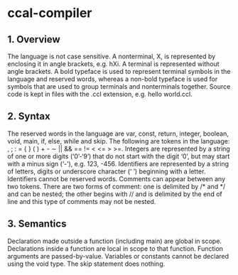 # ccal-compiler

## 1. Overview

The language is not case sensitive. A nonterminal, X, is represented by enclosing it in angle brackets, e.g. hXi. A terminal is represented without angle brackets. A bold typeface is used to represent terminal symbols in the language and reserved words, whereas a non-bold typeface is used for symbols that are used to group terminals and nonterminals together. Source code is kept in files with the .ccl extension, e.g. hello world.ccl.

## 2. Syntax

The reserved words in the language are var, const, return, integer, boolean, void, main, if, else, while and skip. The following are tokens in the language: , ; : = { } ( ) + - ∼ || && == != < <= > >=. Integers are represented by a string of one or more digits (‘0’-‘9’) that do not start with the digit ‘0’, but may start with a minus sign (‘-’), e.g. 123, -456. Identifiers are represented by a string of letters, digits or underscore character (‘ ’) beginning with a letter. Identifiers cannot be reserved words. Comments can appear between any two tokens. There are two forms of comment: one is delimited by /* and */ and can be nested; the other begins with // and is delimited by the end of line and this type of comments may not be nested.

## 3. Semantics

Declaration made outside a function (including main) are global in scope. Declarations inside a function are local in scope to that function. Function arguments are passed-by-value. Variables or constants cannot be declared using the void type. The skip statement does nothing.
